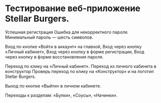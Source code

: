 # Тестирование веб-приложение Stellar Burgers.

Успешная регистрация
Ошибка для некорректного пароля. Минимальный пароль — шесть символов.

Вход по кнопке «Войти в аккаунт» на главной,
Вход через кнопку «Личный кабинет»,
Вход через кнопку в форме регистрации,
Вход через кнопку в форме восстановления пароля.

Переход по клику на «Личный кабинет».
Переход из личного кабинета в конструктор
Проверь переход по клику на «Конструктор» и на логотип Stellar Burgers.

Выход по кнопке «Выйти» в личном кабинете.

Переходы к разделам:
«Булки»,
«Соусы»,
«Начинки».
